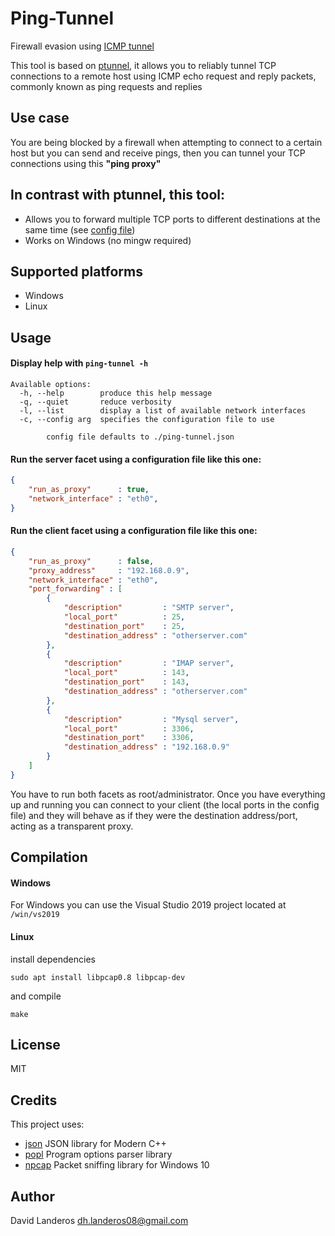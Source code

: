 # Ping-Tunnel
Firewall evasion using [ICMP tunnel](https://en.wikipedia.org/wiki/ICMP_tunnel)

This tool is based on [ptunnel](https://www.mit.edu/afs.new/sipb/user/golem/tmp/ptunnel-0.61.orig/web/), it allows you to reliably tunnel TCP connections to a remote host using ICMP echo request and reply packets, commonly known as ping requests and replies

## Use case
You are being blocked by a firewall when attempting to connect to a certain host but you can send and receive pings, then you can tunnel your TCP connections using this **"ping proxy"**

## In contrast with ptunnel, this tool:
- Allows you to forward multiple TCP ports to different destinations at the same time (see [config file](https://github.com/DavidLanderosAlcala/ping-tunnel/blob/master/ping-tunnel.json))
- Works on Windows (no mingw required)

## Supported platforms
- Windows
- Linux

## Usage
#### Display help with ```ping-tunnel -h```
```
Available options:
  -h, --help        produce this help message
  -q, --quiet       reduce verbosity
  -l, --list        display a list of available network interfaces
  -c, --config arg  specifies the configuration file to use

        config file defaults to ./ping-tunnel.json
```

#### Run the server facet using a configuration file like this one:
```json
{
    "run_as_proxy"      : true,
    "network_interface" : "eth0",
}
```

#### Run the client facet using a configuration file like this one:
```json
{
    "run_as_proxy"      : false,
    "proxy_address"     : "192.168.0.9",
    "network_interface" : "eth0",
    "port_forwarding" : [
        {
            "description"         : "SMTP server",
            "local_port"          : 25,
            "destination_port"    : 25,
            "destination_address" : "otherserver.com"
        },
        {
            "description"         : "IMAP server",
            "local_port"          : 143,
            "destination_port"    : 143,
            "destination_address" : "otherserver.com"
        },
        {
            "description"         : "Mysql server",
            "local_port"          : 3306,
            "destination_port"    : 3306,
            "destination_address" : "192.168.0.9"
        }
    ]
}
```
You have to run both facets as root/administrator. Once you have everything up and running you can connect to your client (the local ports in the config file) and they will behave as if they were the destination address/port, acting as a transparent proxy.

## Compilation
#### Windows
For Windows you can use the Visual Studio 2019 project located at ```/win/vs2019```

#### Linux
install dependencies
```
sudo apt install libpcap0.8 libpcap-dev
```
and compile
```
make
```

## License
MIT

## Credits
This project uses:
- [json](https://github.com/nlohmann/json) JSON library for Modern C++
- [popl](https://github.com/badaix/popl) Program options parser library
- [npcap](https://nmap.org/npcap/) Packet sniffing library for Windows 10

## Author
David Landeros <dh.landeros08@gmail.com>
